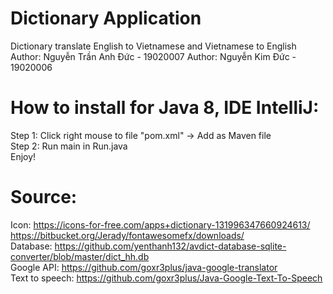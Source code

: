 # Dictionary Application
Dictionary translate English to Vietnamese and Vietnamese to English <br/>
Author: Nguyễn Trần Anh Đức - 19020007
Author: Nguyễn Kim Đức	- 19020006

# How to install for Java 8, IDE IntelliJ: 
Step 1: Click right mouse to file "pom.xml" -> Add as Maven file <br/>
Step 2: Run main in Run.java <br/>
Enjoy!

# Source: 
Icon: https://icons-for-free.com/apps+dictionary-131996347660924613/
      https://bitbucket.org/Jerady/fontawesomefx/downloads/ <br/>
Database: https://github.com/yenthanh132/avdict-database-sqlite-converter/blob/master/dict_hh.db <br/>
Google API: https://github.com/goxr3plus/java-google-translator <br/>
Text to speech: https://github.com/goxr3plus/Java-Google-Text-To-Speech <br/>